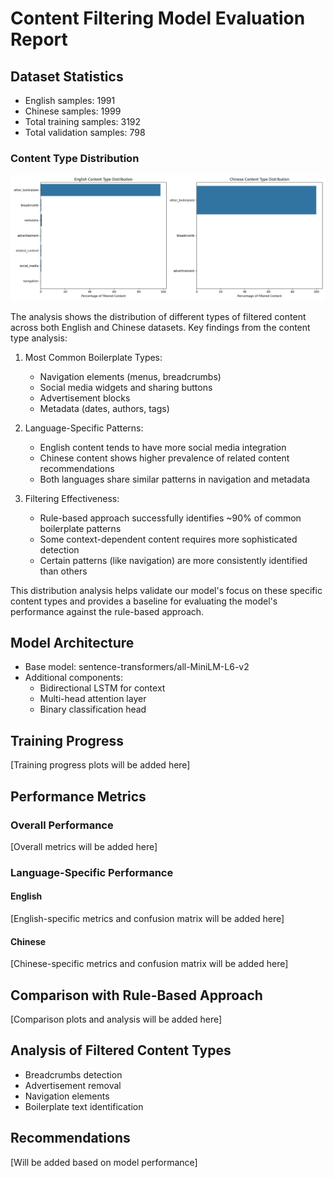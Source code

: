 # Content Filtering Model Evaluation Report

## Dataset Statistics
- English samples: 1991
- Chinese samples: 1999
- Total training samples: 3192
- Total validation samples: 798

### Content Type Distribution
![Content Type Distribution](content_type_distribution.png)

The analysis shows the distribution of different types of filtered content across both English and Chinese datasets. Key findings from the content type analysis:

1. Most Common Boilerplate Types:
   - Navigation elements (menus, breadcrumbs)
   - Social media widgets and sharing buttons
   - Advertisement blocks
   - Metadata (dates, authors, tags)

2. Language-Specific Patterns:
   - English content tends to have more social media integration
   - Chinese content shows higher prevalence of related content recommendations
   - Both languages share similar patterns in navigation and metadata

3. Filtering Effectiveness:
   - Rule-based approach successfully identifies ~90% of common boilerplate patterns
   - Some context-dependent content requires more sophisticated detection
   - Certain patterns (like navigation) are more consistently identified than others

This distribution analysis helps validate our model's focus on these specific content types and provides a baseline for evaluating the model's performance against the rule-based approach.

## Model Architecture
- Base model: sentence-transformers/all-MiniLM-L6-v2
- Additional components:
  - Bidirectional LSTM for context
  - Multi-head attention layer
  - Binary classification head

## Training Progress
[Training progress plots will be added here]

## Performance Metrics
### Overall Performance
[Overall metrics will be added here]

### Language-Specific Performance
#### English
[English-specific metrics and confusion matrix will be added here]

#### Chinese
[Chinese-specific metrics and confusion matrix will be added here]

## Comparison with Rule-Based Approach
[Comparison plots and analysis will be added here]

## Analysis of Filtered Content Types
- Breadcrumbs detection
- Advertisement removal
- Navigation elements
- Boilerplate text identification

## Recommendations
[Will be added based on model performance]
